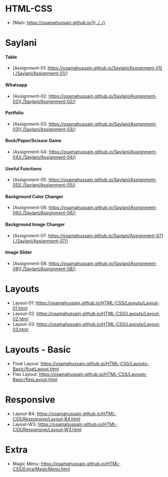 # HTML-CSS

- [Main: https://osamahussain.github.io/](../../)

# Saylani

#### Table

- [Assignment-01: https://osamahussain.github.io/Saylani/Assignment-01](./Saylani/Assignment-01/)

#### Whatsapp

- [Assignment-02: https://osamahussain.github.io/Saylani/Assignment-02](./Saylani/Assignment-02/)

#### Portfolio

- [Assignment-03: https://osamahussain.github.io/Saylani/Assignment-03](./Saylani/Assignment-03/)

#### Rock/Paper/Scissor Game

- [Assignment-04: https://osamahussain.github.io/Saylani/Assignment-04](./Saylani/Assignment-04/)

#### Useful Functions

- [Assignment-05: https://osamahussain.github.io/Saylani/Assignment-05](./Saylani/Assignment-05/)

#### Background Color Changer

- [Assignment-06: https://osamahussain.github.io/Saylani/Assignment-06](./Saylani/Assignment-06/)

#### Background Image Changer

- [Assignment-07: https://osamahussain.github.io/Saylani/Assignment-07](./Saylani/Assignment-07/)

#### Image Slider

- [Assignment-08: https://osamahussain.github.io/Saylani/Assignment-08](./Saylani/Assignment-08/)

# Layouts

- Layout-01: https://osamahussain.github.io/HTML-CSS/Layouts/Layout-01.html
- Layout-02: https://osamahussain.github.io/HTML-CSS/Layouts/Layout-02.html
- Layout-03: https://osamahussain.github.io/HTML-CSS/Layouts/Layout-03.html

# Layouts - Basic

- Float Layout: https://osamahussain.github.io/HTML-CSS/Layouts-Basic/floatLayout.html
- Flex Layout: https://osamahussain.github.io/HTML-CSS/Layouts-Basic/flexLayout.html

# Responsive

- Layout-B4: https://osamahussain.github.io/HTML-CSS/Responsive/Layout-B4.html
- Layout-W3: https://osamahussain.github.io/HTML-CSS/Responsive/Layout-W3.html

# Extra

- Magic Menu: https://osamahussain.github.io/HTML-CSS/Extra/MagicMenu.html
